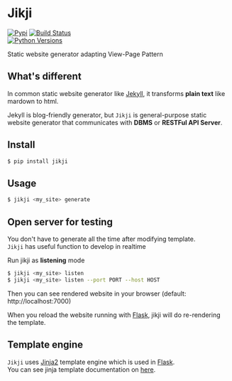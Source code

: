 # Jikji
[![Pypi](https://img.shields.io/pypi/v/jikji.svg)](https://pypi.python.org/pypi/jikji)
[![Build Status](https://travis-ci.org/Prev/jikji.svg?branch=2.0)](https://travis-ci.org/Prev/jikji)  
[![Python Versions](https://img.shields.io/pypi/pyversions/jikji.svg)](https://pypi.python.org/pypi/jikji)

Static website generator adapting View-Page Pattern 



## What's different
In common static website generator like [Jekyll](https://jekyllrb.com/),   it transforms **plain text** like mardown to html.

Jekyll is blog-friendly generator, but `Jikji` is general-purpose static website generator that communicates with **DBMS** or **RESTFul API Server**.


## Install
```bash
$ pip install jikji
```


## Usage
```bash
$ jikji <my_site> generate
```


## Open server for testing
You don't have to generate all the time after modifying template.  
`Jikji` has useful function to develop in realtime

Run jikji as __listening__ mode

```bash
$ jikji <my_site> listen
$ jikji <my_site> listen --port PORT --host HOST
```

Then you can see rendered website in your browser (default: http://localhost:7000)

When you reload the website running with [Flask](http://flask.pocoo.org/), jikji will do re-rendering the template.


## Template engine
`Jikji` uses [Jinja2](http://jinja.pocoo.org) template engine which is used in [Flask](http://flask.pocoo.org/).  
You can see jinja template documentation on [here](http://jinja.pocoo.org/docs/dev/templates/).

  


